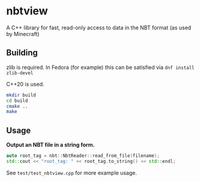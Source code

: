 # nbtview
A C++ library for fast, read-only access to data in the NBT format (as used by Minecraft)

## Building

zlib is required.  In Fedora (for example) this can be satisfied via `dnf install zlib-devel`

C++20 is used.

``` bash
mkdir build
cd build
cmake ..
make
```

## Usage

**Output an NBT file in a string form.**

```cpp
auto root_tag = nbt::NbtReader::read_from_file(filename);
std::cout << "root_tag: " << root_tag.to_string() << std::endl;
```

See `test/test_nbtview.cpp` for more example usage.
